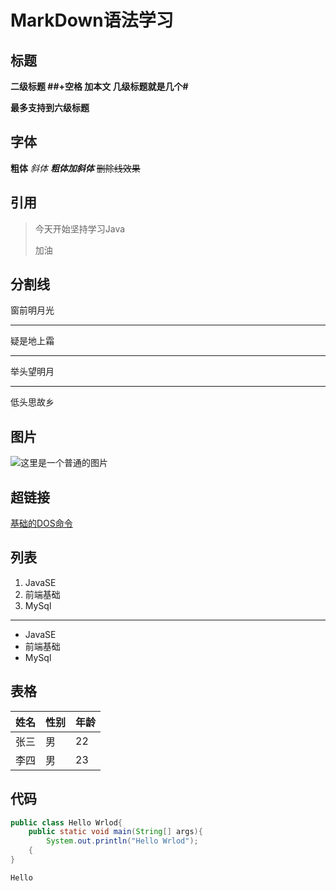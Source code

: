 # MarkDown语法学习
## 标题

**二级标题 ##+空格 加本文 几级标题就是几个#**

**最多支持到六级标题**

## 字体
**粗体**
*斜体*
***粗体加斜体***
~~删除线效果~~
## 引用

> 今天开始坚持学习Java
>
> 加油

## 分割线

窗前明月光

---

疑是地上霜

***

举头望明月

---

低头思故乡

## 图片

![这里是一个普通的图片](https://tse4-mm.cn.bing.net/th/id/OIP.CLWrN7S6NTtT8OEpOJIYzwHaLH?w=200&h=300&c=7&o=5&pid=1.7)

## 超链接

[基础的DOS命令](https://www.kuangstudy.com/bbs/1356600390354845698)

## 列表

1. JavaSE
2. 前端基础
3. MySql

---

- JavaSE
- 前端基础
- MySql

## 表格

|姓名|性别|年龄|
|--|--|--|
|张三|男|22|
|李四|男|23|

## 代码

```java
public class Hello Wrlod{
    public static void main(String[] args){
        System.out.println("Hello Wrlod");
    {
}
```

`Hello`